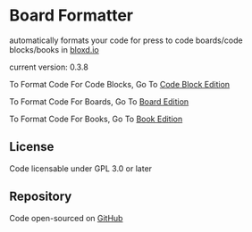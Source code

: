 # Board Formatter
automatically formats your code for press to code boards/code blocks/books in [bloxd.io](bloxd.io)

current version: 0.3.8

To Format Code For Code Blocks, Go To [Code Block Edition](https://sulfrox.github.io/BoardFormatter/block-edition.html)

To Format Code For Boards, Go To [Board Edition](https://sulfrox.github.io/BoardFormatter/board-edition.html)

To Format Code For Books, Go To [Book Edition](https://sulfrox.github.io/BoardFormatter/book-edition.html)



## License
Code licensable under GPL 3.0 or later

## Repository

Code open-sourced on [GitHub](https://github.com/sulfrox/BoardFormatter/tree/main)
